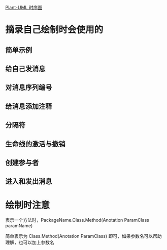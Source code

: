 [Plant-UML 时序图](http://plantuml.com/zh/sequence-diagram)

# 摘录自己绘制时会使用的

## 简单示例

## 给自己发消息

## 对消息序列编号

## 给消息添加注释

## 分隔符

## 生命线的激活与撤销

## 创建参与者

## 进入和发出消息

# 绘制时注意

表示一个方法时，PackageName.Class.Method(Anotation ParamClass paramName)

简单表示为 Class.Method(Anotation ParamClass) 即可，如果参数名可以帮助理解，也可以加上参数名

